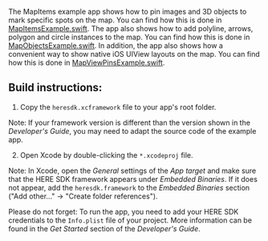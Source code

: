 The MapItems example app shows how to pin images and 3D objects to mark specific spots on the map. You can find how this is done in [MapItemsExample.swift](MapItems/MapItemsExample.swift). The app also shows how to add polyline, arrows, polygon and circle instances to the map. You can find how this is done in [MapObjectsExample.swift](MapItems/MapObjectsExample.swift). In addition, the app also shows how a convenient way to show native iOS UIView layouts on the map. You can find how this is done in [MapViewPinsExample.swift](MapItems/MapViewPinsExample.swift).

Build instructions:
-------------------

1) Copy the `heresdk.xcframework` file to your app's root folder.

Note: If your framework version is different than the version shown in the _Developer's Guide_, you may need to adapt the source code of the example app.

2) Open Xcode by double-clicking the `*.xcodeproj` file.

Note: In Xcode, open the _General_ settings of the _App target_ and make sure that the HERE SDK framework appears under _Embedded Binaries_. If it does not appear, add the `heresdk.framework` to the _Embedded Binaries_ section ("Add other..." -> "Create folder references").

Please do not forget: To run the app, you need to add your HERE SDK credentials to the `Info.plist` file of your project. More information can be found in the _Get Started_ section of the _Developer's Guide_.
